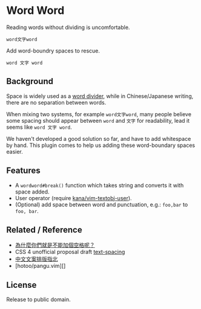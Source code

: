 Word Word
=========

Reading words without dividing is uncomfortable.

    word文字word

Add word-boundry spaces to rescue.

    word 文字 word


Background
----------

Space is widely used as a [word divider][],
while in Chinese/Japanese writing, there are no separation between words.

When mixing two systems, for example `word文字word`, many people believe some
spacing should appear between `word` and `文字` for readability, lead it seems
like `word 文字 word`.

We haven't developed a good solution so far, and have to add whitespace by
hand.  This plugin comes to help us adding these word-boundary spaces easier.


Features
--------

- A `wordword#break()` function which takes string and converts it with space added.
- User operator (require [kana/vim-textobj-user][]).
- (Optional) add space between word and punctuation, e.g.: `foo,bar` to `foo, bar`.


Related / Reference
-------------------

- [為什麼你們就是不能加個空格呢？][vinta/paranoid-auto-spacing]
- CSS 4 unofficial proposal draft [text-spacing][css4-text-spacing] 
- [中文文案排版指北][]
- [hotoo/pangu.vim][]


License
-------

Release to public domain.


[vinta/paranoid-auto-spacing]: https://github.com/vinta/paranoid-auto-spacing
[hotoo/panguvim]: https://github.com/hotoo/pangu.vim
[css4-text-spacing]: http://dev.w3.org/csswg/css-text-4/#text-spacing-property
[中文文案排版指北]: https://github.com/sparanoid/chinese-copywriting-guidelines
[Space (punctuation)]: https://en.wikipedia.org/wiki/Space_%28punctuation%29
[word divider]: https://en.wikipedia.org/wiki/Word_divider
[kana/vim-textobj-user]: https://github.com/kana/vim-textobj-user
